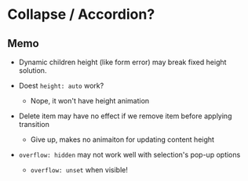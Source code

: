 # Collapse / Accordion?

## Memo

- Dynamic children height (like form error) may break fixed height solution.
- Doest `height: auto` work?

  - Nope, it won't have height animation

- Delete item may have no effect if we remove item before applying transition

  - Give up, makes no animaiton for updating content height

- `overflow: hidden` may not work well with selection's pop-up options
  - `overflow: unset` when visible!
